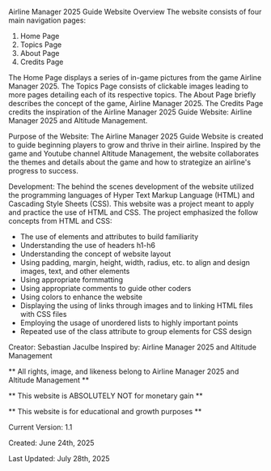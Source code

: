 Airline Manager 2025 Guide Website Overview
The website consists of four main navigation pages:
  1. Home Page
  2. Topics Page
  3. About Page
  4. Credits Page

The Home Page displays a series of in-game pictures from the game Airline Manager 2025.
The Topics Page consists of clickable images leading to more pages detailing each of its respective topics.
The About Page briefly describes the concept of the game, Airline Manager 2025.
The Credits Page credits the inspiration of the Airline Manager 2025 Guide Website: Airline Manager 2025 and Altitude Management.

Purpose of the Website:
The Airline Manager 2025 Guide Website is created to guide beginning players to grow and thrive in their airline. Inspired by the game
and Youtube channel Altitude Management, the website collaborates the themes and details about the game and how to strategize an
airline's progress to success.

Development:
The behind the scenes development of the website utilized the programming languages of Hyper Text Markup Language (HTML) and 
Cascading Style Sheets (CSS). This website was a project meant to apply and practice the use of HTML and CSS. 
The project emphasized the follow concepts from HTML and CSS:
- The use of elements and attributes to build familiarity
- Understanding the use of headers h1-h6
- Understanding the concept of website layout
- Using padding, margin, height, width, radius, etc. to align and design images, text, and other elements
- Using appropriate formmatting
- Using appropriate comments to guide other coders
- Using colors to enhance the website
- Displaying the using of links through images and <iframes> to linking HTML files with CSS files
- Employing the usage of unordered lists to highly important points
- Repeated use of the class attribute to group elements for CSS design

Creator: Sebastian Jaculbe
Inspired by: Airline Manager 2025 and Altitude Management

** All rights, image, and likeness belong to Airline Manager 2025 and Altitude Management **

** This website is ABSOLUTELY NOT for monetary gain **

** This website is for educational and growth purposes **

Current Version: 1.1

Created: June 24th, 2025

Last Updated: July 28th, 2025

